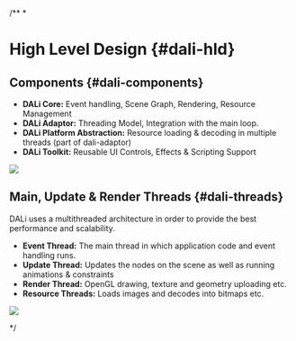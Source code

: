 /**
 *

# High Level Design {#dali-hld}

## Components {#dali-components}

 + **DALi Core:** Event handling, Scene Graph, Rendering, Resource Management
 + **DALi Adaptor:** Threading Model, Integration with the main loop.
 + **DALi Platform Abstraction:** Resource loading & decoding in multiple threads (part of dali-adaptor)
 + **DALi Toolkit:** Reusable UI Controls, Effects & Scripting Support

![ ](architecture.png)

## Main, Update & Render Threads {#dali-threads}

DALi uses a multithreaded architecture in order to provide the best performance and scalability.

 + **Event Thread:** The main thread in which application code and event handling runs.
 + **Update Thread:** Updates the nodes on the scene as well as running animations & constraints
 + **Render Thread:** OpenGL drawing, texture and geometry uploading etc.
 + **Resource Threads:** Loads images and decodes into bitmaps etc.

![ ](dali-threads.png)

*/
